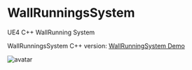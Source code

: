 # WallRunningsSystem

UE4 C++ WallRunning System

WallRunningsSystem C++ version:  [WallRunningSystem Demo](https://www.bilibili.com/video/BV1Ch411D7PD/)

![avatar](https://i.imgur.com/RmLbcCw.jpg)
